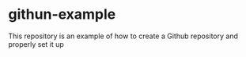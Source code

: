 # githun-example
This repository is an example of how to create a Github repository and properly set it up
